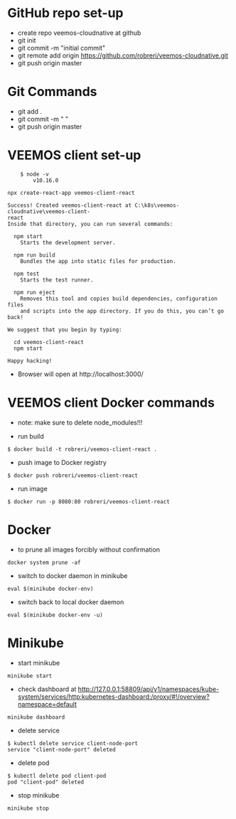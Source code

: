# GitHub repo set-up
* create repo veemos-cloudnative at github
* git init
* git commit -m "initial commit"
* git remote add origin https://github.com/robreri/veemos-cloudnative.git
* git push origin master

# Git Commands
* git add .
* git commit -m " "
* git push origin master


# VEEMOS client set-up

```
	$ node -v
		v10.16.0
```

```
npx create-react-app veemos-client-react
```

```
Success! Created veemos-client-react at C:\k8s\veemos-cloudnative\veemos-client-                                                                                            react
Inside that directory, you can run several commands:

  npm start
    Starts the development server.

  npm run build
    Bundles the app into static files for production.

  npm test
    Starts the test runner.

  npm run eject
    Removes this tool and copies build dependencies, configuration files
    and scripts into the app directory. If you do this, you can’t go back!

We suggest that you begin by typing:

  cd veemos-client-react
  npm start

Happy hacking!
```

* Browser will open at  http://localhost:3000/

# VEEMOS client Docker commands

* note: make sure to delete node_modules!!!

* run build

```
$ docker build -t robreri/veemos-client-react .
```

* push image to Docker registry
```
$ docker push robreri/veemos-client-react
```

* run image
```
$ docker run -p 8080:80 robreri/veemos-client-react
```



# Docker

* to prune all images forcibly without confirmation

````
docker system prune -af
````

* switch to docker daemon in minikube
```
eval $(minikube docker-env)
```

* switch back to local docker daemon
```
eval $(minikube docker-env -u)
```

# Minikube

* start minikube
```
minikube start
````

* check dashboard at http://127.0.0.1:58809/api/v1/namespaces/kube-system/services/http:kubernetes-dashboard:/proxy/#!/overview?namespace=default

```
minikube dashboard
```

* delete service

```
$ kubectl delete service client-node-port
service "client-node-port" deleted
```

* delete pod

```
$ kubectl delete pod client-pod
pod "client-pod" deleted
```

* stop minikube
```
minikube stop
````